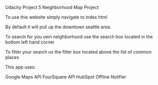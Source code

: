 Udacity Project 5 
Neighborhood Map Project

To use this website simply navigate to index.html

By default it will pull up the downtown seattle area. 

To search for you own neighborhood use the search box located in the bottom left hand corner

To filter your search us the filter box located above the list of common places

This app uses:

Google Maps API
FourSquare API
HubSpot Offline Notifier

